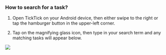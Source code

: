 ### How to search for a task?

1. Open TickTick on your Android device, then either swipe to the right or tap the hamburger button in the upper-left corner.

2. Tap on the magnifying glass icon, then type in your search term and any matching tasks will appear below.

![](../../../images/ticktick-android-app/task/3.3.14.png)

